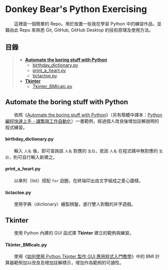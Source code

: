 # Donkey Bear's Python Exercising

　　這裡是一個簡單的 Repo。用於放置一些我在學習 Python 中的練習作品，並藉由此 Repo 來熟悉 Git, GitHub, GitHub Desktop 的技術原理及使用方法。

## 目錄

> * **[Automate the boring stuff with Python](#Automate-the-boring-stuff-with-Python)**
>   * [birthday_dictionary.py](#birthday_dictionarypy)
>   * [print_a_heart.py](#print_a_heartpy)
>   * [tictactoe.py](#tictactoepy)
> * **[Tkinter](#Tkinter)**
>   * [Tkinter_BMIcalc.py](#Tkinter_BMIcalcpy)

## Automate the boring stuff with Python

　　依照《[Automate the boring stuff with Python](https://automatetheboringstuff.com/)》（另有簡體中譯本：[Python編程快速上手 - 讓繁瑣工作自動化](https://www.books.com.tw/products/CN11361197)）一書範例，經過個人改良後增加註解說明的程式練習。

#### birthday_dictionary.py

　　輸入 `人名` 後，即可查詢該 `人名` 對應的 `生日`，若該 `人名` 在程式碼中無對應的 `生日`，則可自行輸入新建之。

#### print_a_heart.py

　　以串列（list）搭配 `for` 迴圈，在終端印出由文字組成之愛心圖樣。

#### tictactoe.py

　　使用字典（dictionary）繪製棋盤，進行雙人對戰的井字遊戲。

## Tkinter

　　使用 Python 內建的 GUI 函式庫 **Tkinter** 建立的範例與練習。

#### Tkinter_BMIcalc.py

　　使用《[如何使用 Python Tkinter 製作 GUI 應用程式入門教學](https://blog.techbridge.cc/2019/09/21/how-to-use-python-tkinter-to-make-gui-app-tutorial/)》中的 BMI 計算器範例加以改良及增加註解標示，增加作為範例的可讀性。

